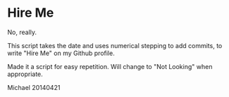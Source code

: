 Hire Me
=======

No, really.

This script takes the date and uses numerical stepping to add commits, to write "Hire Me" on my Github profile.

Made it a script for easy repetition. Will change to "Not Looking" when appropriate.

Michael 20140421
